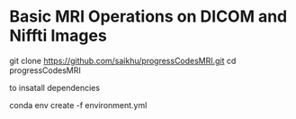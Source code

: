# Basic MRI Operations on DICOM and Niffti Images


git clone https://github.com/saikhu/progressCodesMRI.git
cd progressCodesMRI

to insatall dependencies 

conda env create -f environment.yml 
